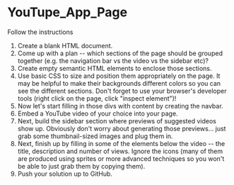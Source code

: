 # YouTupe_App_Page
Follow the instructions 
1. Create a blank HTML document. 
2. Come up with a plan -- which sections of the page should be grouped together (e.g. the navigation bar vs the video vs the sidebar etc)? 
3. Create empty semantic HTML elements to enclose those sections. 
4. Use basic CSS to size and position them appropriately on the page. It may be helpful to make their backgrounds different colors so you can see the different sections. Don't forget to use your browser's developer tools (right click on the page, click "inspect element")! 
5. Now let's start filling in those divs with content by creating the navbar.  
6. Embed a YouTube video of your choice into your page. 
7. Next, build the sidebar section where previews of suggested videos show up. Obviously don't worry about generating those previews... just grab some thumbnail-sized images and plug them in. 
8. Next, finish up by filling in some of the elements below the video -- the title, description and number of views. Ignore the icons (many of them are produced using sprites or more advanced techniques so you won't be able to just grab them by copying them). 
9. Push your solution up to GitHub.